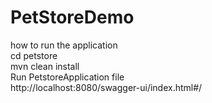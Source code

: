 # PetStoreDemo
how to run the application <br>
cd petstore <br>
mvn clean install <br>
Run PetstoreApplication file <br>
http://localhost:8080/swagger-ui/index.html#/ <br>
